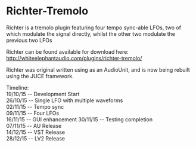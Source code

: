 # Richter-Tremolo
Richter is a tremolo plugin featuring four tempo sync-able LFOs, two of which modulate the signal directly, whilst the other two modulate the previous two LFOs

Richter can be found available for download here: http://whiteelephantaudio.com/plugins/richter-tremolo/

Richter was original written using as an AudioUnit, and is now being rebuilt using the JUCE framework.

Timeline:  
19/10/15 -- Development Start  
26/10/15 -- Single LFO with multiple waveforms  
02/11/15 -- Tempo sync  
09/11/15 -- Four LFOs  
16/11/15 -- GUI enhancement
30/11/15 -- Testing completion  
07/11/15 -- AU Release  
14/12/15 -- VST Release  
28/12/15 -- LV2 Release  
